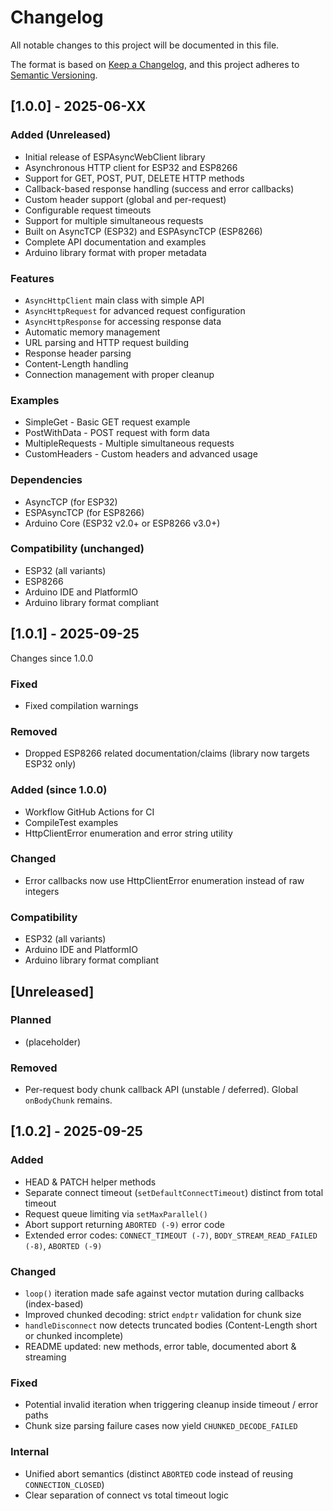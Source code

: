 # Changelog

All notable changes to this project will be documented in this file.

The format is based on [Keep a Changelog](https://keepachangelog.com/en/1.0.0/),
and this project adheres to [Semantic Versioning](https://semver.org/spec/v2.0.0.html).

## [1.0.0] - 2025-06-XX

### Added (Unreleased)

- Initial release of ESPAsyncWebClient library
- Asynchronous HTTP client for ESP32 and ESP8266
- Support for GET, POST, PUT, DELETE HTTP methods
- Callback-based response handling (success and error callbacks)
- Custom header support (global and per-request)
- Configurable request timeouts
- Support for multiple simultaneous requests
- Built on AsyncTCP (ESP32) and ESPAsyncTCP (ESP8266)
- Complete API documentation and examples
- Arduino library format with proper metadata

### Features

- `AsyncHttpClient` main class with simple API
- `AsyncHttpRequest` for advanced request configuration
- `AsyncHttpResponse` for accessing response data
- Automatic memory management
- URL parsing and HTTP request building
- Response header parsing
- Content-Length handling
- Connection management with proper cleanup

### Examples

- SimpleGet - Basic GET request example
- PostWithData - POST request with form data
- MultipleRequests - Multiple simultaneous requests
- CustomHeaders - Custom headers and advanced usage

### Dependencies

- AsyncTCP (for ESP32)
- ESPAsyncTCP (for ESP8266)
- Arduino Core (ESP32 v2.0+ or ESP8266 v3.0+)

### Compatibility (unchanged)

- ESP32 (all variants)
- ESP8266
- Arduino IDE and PlatformIO
- Arduino library format compliant

## [1.0.1] - 2025-09-25

Changes since 1.0.0

### Fixed

- Fixed compilation warnings

### Removed

- Dropped ESP8266 related documentation/claims (library now targets ESP32 only)

### Added (since 1.0.0)

- Workflow GitHub Actions for CI
- CompileTest examples
- HttpClientError enumeration and error string utility

### Changed

- Error callbacks now use HttpClientError enumeration instead of raw integers

### Compatibility

- ESP32 (all variants)
- Arduino IDE and PlatformIO
- Arduino library format compliant

## [Unreleased]

### Planned

- (placeholder)

### Removed

- Per-request body chunk callback API (unstable / deferred). Global `onBodyChunk` remains.

## [1.0.2] - 2025-09-25

### Added

- HEAD & PATCH helper methods
- Separate connect timeout (`setDefaultConnectTimeout`) distinct from total timeout
- Request queue limiting via `setMaxParallel()`
- Abort support returning `ABORTED (-9)` error code
- Extended error codes: `CONNECT_TIMEOUT (-7)`, `BODY_STREAM_READ_FAILED (-8)`, `ABORTED (-9)`

### Changed

- `loop()` iteration made safe against vector mutation during callbacks (index-based)
- Improved chunked decoding: strict `endptr` validation for chunk size
- `handleDisconnect` now detects truncated bodies (Content-Length short or chunked incomplete)
- README updated: new methods, error table, documented abort & streaming

### Fixed

- Potential invalid iteration when triggering cleanup inside timeout / error paths
- Chunk size parsing failure cases now yield `CHUNKED_DECODE_FAILED`

### Internal

- Unified abort semantics (distinct `ABORTED` code instead of reusing `CONNECTION_CLOSED`)
- Clear separation of connect vs total timeout logic

